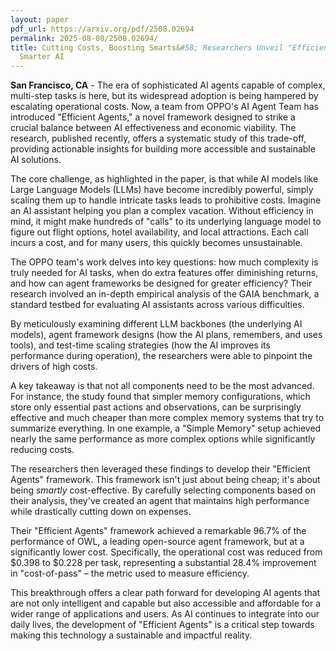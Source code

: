```yaml
---
layout: paper
pdf_url: https://arxiv.org/pdf/2508.02694
permalink: 2025-08-08/2508.02694/
title: Cutting Costs, Boosting Smarts&#58; Researchers Unveil "Efficient Agents" for
  Smarter AI
---
```




**San Francisco, CA** - The era of sophisticated AI agents capable of complex, multi-step tasks is here, but its widespread adoption is being hampered by escalating operational costs. Now, a team from OPPO's AI Agent Team has introduced "Efficient Agents," a novel framework designed to strike a crucial balance between AI effectiveness and economic viability. The research, published recently, offers a systematic study of this trade-off, providing actionable insights for building more accessible and sustainable AI solutions.

The core challenge, as highlighted in the paper, is that while AI models like Large Language Models (LLMs) have become incredibly powerful, simply scaling them up to handle intricate tasks leads to prohibitive costs. Imagine an AI assistant helping you plan a complex vacation. Without efficiency in mind, it might make hundreds of "calls" to its underlying language model to figure out flight options, hotel availability, and local attractions. Each call incurs a cost, and for many users, this quickly becomes unsustainable.

The OPPO team's work delves into key questions: how much complexity is truly needed for AI tasks, when do extra features offer diminishing returns, and how can agent frameworks be designed for greater efficiency? Their research involved an in-depth empirical analysis of the GAIA benchmark, a standard testbed for evaluating AI assistants across various difficulties.

By meticulously examining different LLM backbones (the underlying AI models), agent framework designs (how the AI plans, remembers, and uses tools), and test-time scaling strategies (how the AI improves its performance during operation), the researchers were able to pinpoint the drivers of high costs.

A key takeaway is that not all components need to be the most advanced. For instance, the study found that simpler memory configurations, which store only essential past actions and observations, can be surprisingly effective and much cheaper than more complex memory systems that try to summarize everything. In one example, a "Simple Memory" setup achieved nearly the same performance as more complex options while significantly reducing costs.

The researchers then leveraged these findings to develop their "Efficient Agents" framework. This framework isn't just about being cheap; it's about being *smartly* cost-effective. By carefully selecting components based on their analysis, they've created an agent that maintains high performance while drastically cutting down on expenses.

Their "Efficient Agents" framework achieved a remarkable 96.7% of the performance of OWL, a leading open-source agent framework, but at a significantly lower cost. Specifically, the operational cost was reduced from $0.398 to $0.228 per task, representing a substantial 28.4% improvement in "cost-of-pass" – the metric used to measure efficiency.

This breakthrough offers a clear path forward for developing AI agents that are not only intelligent and capable but also accessible and affordable for a wider range of applications and users. As AI continues to integrate into our daily lives, the development of "Efficient Agents" is a critical step towards making this technology a sustainable and impactful reality.